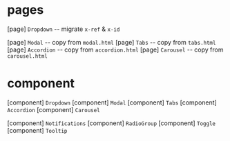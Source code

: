 # pages

[page] `Dropdown` -- migrate `x-ref` & `x-id`

[page] `Modal` -- copy from `modal.html`
[page] `Tabs` -- copy from `tabs.html`
[page] `Accordion` -- copy from `accordion.html`
[page] `Carousel` -- copy from `carousel.html`

# component

[component] `Dropdown`
[component] `Modal`
[component] `Tabs`
[component] `Accordion`
[component] `Carousel`

[component] `Notifications`
[component] `RadioGroup`
[component] `Toggle`
[component] `Tooltip`
